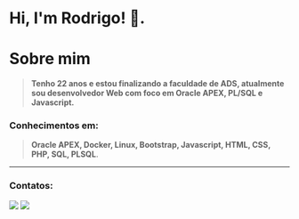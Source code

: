 # **Hi, I'm Rodrigo! 👋**.

# Sobre mim
> **Tenho 22 anos e estou finalizando a faculdade de ADS, atualmente sou desenvolvedor Web com foco em Oracle APEX, PL/SQL e Javascript.**

### Conhecimentos em:

> **Oracle APEX, Docker, Linux, Bootstrap, Javascript, HTML, CSS, PHP, SQL, PLSQL**.

---
### Contatos:
<div>
  <a href="https://www.linkedin.com/in/rodrigoDev6" target="_blank"><img src="https://img.shields.io/badge/-LinkedIn-%230077B5?style=for-the-badge&logo=linkedin&logoColor=white" target="_blank"></a> 
  <a href = "mailto:rodrigolima.alves21@gmail.com"><img src="https://img.shields.io/badge/-Gmail-%23333?style=for-the-badge&logo=gmail&logoColor=white" target="_blank"></a>
<div>
